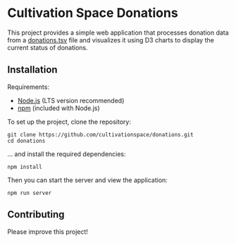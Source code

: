 # Cultivation Space Donations

This project provides a simple web application that processes donation data from a [donations.tsv](web/donations.tsv) file and visualizes it using D3 charts to display the current status of donations.

## Installation

Requirements:
- [Node.js](https://nodejs.org/) (LTS version recommended)
- [npm](https://www.npmjs.com/) (included with Node.js)

To set up the project, clone the repository:
```shell
git clone https://github.com/cultivationspace/donations.git
cd donations
```

... and install the required dependencies:
```shell
npm install
```

Then you can start the server and view the application:
```shell
npm run server
```

## Contributing

Please improve this project!
